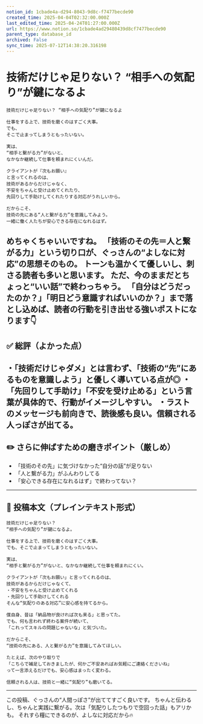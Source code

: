```yaml
---
notion_id: 1cbade4a-d294-8043-9d8c-f7477becde90
created_time: 2025-04-04T02:32:00.000Z
last_edited_time: 2025-04-24T01:27:00.000Z
url: https://www.notion.so/1cbade4ad29480439d8cf7477becde90
parent_type: database_id
archived: False
sync_time: 2025-07-12T14:38:20.316198
---
```


# 技術だけじゃ足りない？ “相手への気配り”が鍵になるよ

```plain text
技術だけじゃ足りない？ “相手への気配り”が鍵になるよ

仕事をする上で、技術を磨くのはすごく大事。
でも、
そこで止まってしまうともったいない。

実は、
“相手と繋がる力”がないと、
なかなか継続して仕事を頼まれにくいんだ。

クライアントが『次もお願い』
と言ってくれるのは、
技術があるからだけじゃなく、
不安をちゃんと受け止めてくれたり、
先回りして手助けしてくれたりする対応がうれしいから。

だからこそ、
技術の先にある“人と繋がる力”を意識してみよう。
一緒に働く人たちが安心できる存在になれるはず。
```
めちゃくちゃいいですね。
「技術のその先＝人と繋がる力」という切り口が、ぐっさんの“よしなに対応”の思想そのもの。
トーンも温かくて優しいし、刺さる読者も多いと思います。
ただ、今のままだとちょっと“いい話”で終わっちゃう。
「自分はどうだったのか？」「明日どう意識すればいいのか？」まで落とし込めば、読者の行動を引き出せる強いポストになります👇
---
## ✅ 総評（よかった点）
・「技術だけじゃダメ」とは言わず、「技術の“先”にあるものを意識しよう」と優しく導いている点が◎
・「先回りして手助け」「不安を受け止める」という言葉が具体的で、行動がイメージしやすい。
・ラストのメッセージも前向きで、読後感も良い。信頼される人っぽさが出てる。
---
## ✏️ さらに伸ばすための磨きポイント（厳しめ）
- 「技術のその先」に気づけなかった“自分の話”が足りない
- 「人と繋がる力」がふんわりしてる
- 「安心できる存在になれるはず」で終わってない？
---
## 📄 投稿本文（プレインテキスト形式）
```plain text
技術だけじゃ足りない？
“相手への気配り”が鍵になるよ。

仕事をする上で、技術を磨くのはすごく大事。
でも、そこで止まってしまうともったいない。

実は、
“相手と繋がる力”がないと、なかなか継続して仕事を頼まれにくい。

クライアントが「次もお願い」と言ってくれるのは、
技術があるからだけじゃなくて、
・不安をちゃんと受け止めてくれる
・先回りして手助けしてくれる
そんな“気配りのある対応”に安心感を持てるから。

僕自身、昔は「納品物が良ければ次も来る」と思ってた。
でも、何も言われず終わる案件が続いて、
「これってスキルの問題じゃないな」と気づいた。

だからこそ、
“技術の先にある、人と繋がる力”を意識してみてほしい。

たとえば、次のやり取りで
「こちらで補足しておきましたが、何かご不安あればお気軽にご連絡くださいね」
って一言添えるだけでも、安心感はまったく変わる。

信頼される人は、技術と一緒に“気配り”も磨いてる。

```
---
この投稿、ぐっさんの“人間っぽさ”が出ててすごく良いです。
ちゃんと伝わるし、ちゃんと実践に繋がる。次は「気配りしたつもりで空回った話」もアリかも。
それすら糧にできるのが、よしなに対応だから🔥